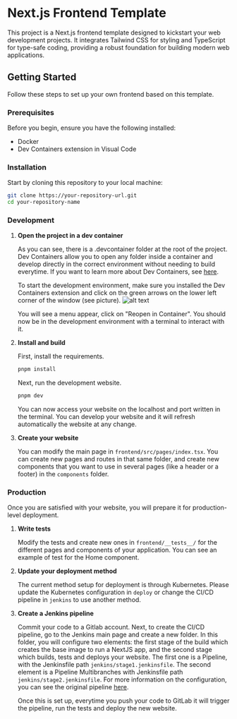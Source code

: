 # Next.js Frontend Template

This project is a Next.js frontend template designed to kickstart your web development projects. It integrates Tailwind CSS for styling and TypeScript for type-safe coding, providing a robust foundation for building modern web applications.

## Getting Started

Follow these steps to set up your own frontend based on this template.

### Prerequisites

Before you begin, ensure you have the following installed:

- Docker
- Dev Containers extension in Visual Code

### Installation

Start by cloning this repository to your local machine:

```bash
git clone https://your-repository-url.git
cd your-repository-name
```

### Development

1. **Open the project in a dev container**

   As you can see, there is a .devcontainer folder at the root of the project. Dev Containers allow you to open any folder inside a container and develop directly in the correct environment without needing to build everytime. If you want to learn more about Dev Containers, see [here](https://code.visualstudio.com/docs/devcontainers/containers).

   To start the development environment, make sure you installed the Dev Containers extension and click on the green arrows on the lower left corner of the window (see picture).
   ![alt text](https://code.visualstudio.com/assets/docs/devcontainers/tutorial/remote-status-bar.png)

   You will see a menu appear, click on "Reopen in Container". You should now be in the development environment with a terminal to interact with it.

2. **Install and build**

   First, install the requirements.

   ```bash
   pnpm install
   ```

   Next, run the development website.

   ```bash
   pnpm dev
   ```

   You can now access your website on the localhost and port written in the terminal. You can develop your website and it will refresh automatically the website at any change.

3. **Create your website**

   You can modify the main page in `frontend/src/pages/index.tsx`. You can create new pages and routes in that same folder, and create new components that you want to use in several pages (like a header or a footer) in the `components` folder.

### Production

Once you are satisfied with your website, you will prepare it for production-level deployment.

1. **Write tests**

   Modify the tests and create new ones in `frontend/__tests__/` for the different pages and components of your application. You can see an example of test for the Home component.

2. **Update your deployment method**

   The current method setup for deployment is through Kubernetes. Please update the Kubernetes configuration in `deploy` or change the CI/CD pipeline in `jenkins` to use another method.

3. **Create a Jenkins pipeline**

   Commit your code to a Gitlab account. Next, to create the CI/CD pipeline, go to the Jenkins main page and create a new folder. In this folder, you will configure two elements: the first stage of the build which creates the base image to run a NextJS app, and the second stage which builds, tests and deploys your website.
   The first one is a Pipeline, with the Jenkinsfile path `jenkins/stage1.jenkinsfile`. The second element is a Pipeline Multibranches with Jenkinsfile path `jenkins/stage2.jenkinsfile`. For more information on the configuration, you can see the original pipeline [here](https://jenkins.horus-graph.intranet.chuv/jenkins/job/100-DS/job/Template%20frontend/).

   Once this is set up, everytime you push your code to GitLab it will trigger the pipeline, run the tests and deploy the new website.

